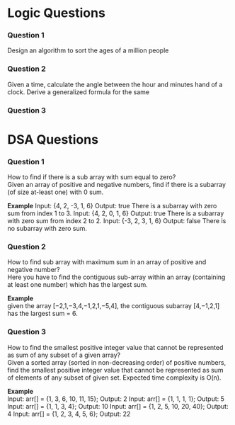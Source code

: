 # Logic Questions      

### Question 1        
Design an algorithm to sort the ages of a million people        

### Question 2      
Given a time, calculate the angle between the hour and minutes hand of a clock. Derive a generalized formula for the same       

### Question 3       

# DSA Questions      

### Question 1     
How to find if there is a sub array with sum equal to zero?          
Given an array of positive and negative numbers, find if there is a subarray (of size at-least one) with 0 sum.           

**Example** 
Input: {4, 2, -3, 1, 6}
Output: true
There is a subarray with zero sum from index 1 to 3.
Input: {4, 2, 0, 1, 6}
Output: true
There is a subarray with zero sum from index 2 to 2.
Input: {-3, 2, 3, 1, 6}
Output: false
There is no subarray with zero sum.

### Question 2           
How to find sub array with maximum sum in an array of positive and negative number?         
Here you have to find the contiguous sub-array within an array (containing at least one number) which has the largest sum.         

**Example**       
given the array [−2,1,−3,4,−1,2,1,−5,4],
the contiguous subarray [4,−1,2,1] has the largest sum = 6.     

### Question 3    
How to find the smallest positive integer value that cannot be represented as sum of any subset of a given array?     
Given a sorted array (sorted in non-decreasing order) of positive numbers, find the smallest positive integer value that cannot be represented as sum of elements of any subset of given set. Expected time complexity is O(n).        

**Example**     
Input:  arr[] = {1, 3, 6, 10, 11, 15};
Output: 2
Input:  arr[] = {1, 1, 1, 1};
Output: 5
Input:  arr[] = {1, 1, 3, 4};
Output: 10
Input:  arr[] = {1, 2, 5, 10, 20, 40};
Output: 4
Input:  arr[] = {1, 2, 3, 4, 5, 6};
Output: 22

